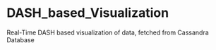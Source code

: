 # DASH_based_Visualization
Real-Time DASH based visualization of data, fetched from Cassandra Database
